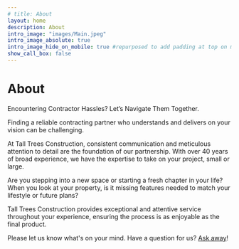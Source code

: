 ```yaml
---
# title: About
layout: home
description: About
intro_image: "images/Main.jpeg"
intro_image_absolute: true
intro_image_hide_on_mobile: true #repurposed to add padding at top on mobile
show_call_box: false
---
```


# About

Encountering Contractor Hassles? Let’s Navigate Them Together.

Finding a reliable contracting partner who understands and delivers on your vision can be challenging.

At Tall Trees Construction, consistent communication and meticulous attention to detail are the foundation of our partnership. With over 40 years of broad experience, we have the expertise to take on your project, small or large. 

Are you stepping into a new space or starting a fresh chapter in your life? When you look at your property, is it missing features needed to match your lifestyle or future plans?

Tall Trees Construction provides exceptional and attentive service throughout your experience, ensuring the process is as enjoyable as the final product.

Please let us know what's on your mind. Have a question for us? [Ask away](/contact.md)!

